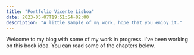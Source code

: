 ```yaml
---
title: "Portfolio Vicente Lisboa"
date: 2023-05-07T19:51:54+02:00
description: "A little sample of my work, hope that you enjoy it."
---
```

Welcome to my blog with some of my work in progress. I've been working on this book idea. You can read some of the chapters below.

